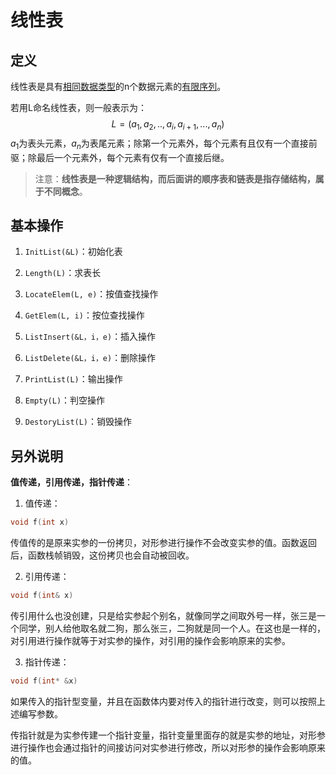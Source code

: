 # 线性表

## 定义

线性表是具有<u>相同数据类型</u>的n个数据元素的<u>有限序列</u>。

若用L命名线性表，则一般表示为：
$$
L=(a_1,a_2,..,a_i,a_{i+1},...,a_n)
$$
$a_1$为表头元素，$a_n$为表尾元素；除第一个元素外，每个元素有且仅有一个直接前驱；除最后一个元素外，每个元素有仅有一个直接后继。

> 注意：**线性表是一种逻辑结构，而后面讲的顺序表和链表是指存储结构，属于不同概念**。

## 基本操作

1. `InitList(&L)`：初始化表

2. `Length(L)`：求表长

3. `LocateElem(L, e)`：按值查找操作

4. `GetElem(L, i)`：按位查找操作

5. `ListInsert(&L，i，e)`：插入操作

6. `ListDelete(&L，i，e)`：删除操作

7. `PrintList(L)`：输出操作

8. `Empty(L)`：判空操作

9. `DestoryList(L)`：销毁操作

## 另外说明

**值传递，引用传递，指针传递**：

1. 值传递：

```c
void f(int x)
```

传值传的是原来实参的一份拷贝，对形参进行操作不会改变实参的值。函数返回后，函数栈帧销毁，这份拷贝也会自动被回收。

2. 引用传递：

```c
void f(int& x)
```
传引用什么也没创建，只是给实参起个别名，就像同学之间取外号一样，张三是一个同学，别人给他取名就二狗，那么张三，二狗就是同一个人。在这也是一样的，对引用进行操作就等于对实参的操作，对引用的操作会影响原来的实参。

3. 指针传递：

```c
void f(int* &x)
```


如果传入的指针型变量，并且在函数体内要对传入的指针进行改变，则可以按照上述编写参数。

传指针就是为实参传建一个指针变量，指针变量里面存的就是实参的地址，对形参进行操作也会通过指针的间接访问对实参进行修改，所以对形参的操作会影响原来的值。
